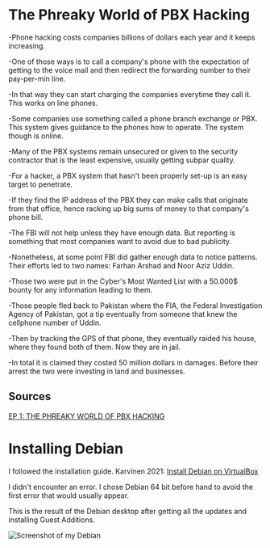 # The Phreaky World of PBX Hacking

-Phone hacking costs companies billions of dollars each year and it keeps increasing.

-One of those ways is to call a company's phone with the expectation of getting to the voice mail and then redirect the forwarding number to their pay-per-min line.

-In that way they can start charging the companies everytime they call it. This works on line phones.

-Some companies use something called a phone branch exchange or PBX. This system gives guidance to the phones how to operate. The system though is online.

-Many of the PBX systems remain unsecured or given to the security contractor that is the least expensive, usually getting subpar quality.

-For a hacker, a PBX system that hasn't been properly set-up is an easy target to penetrate. 

-If they find the IP address of the PBX they can make calls that originate from that office, hence racking up big sums of money to that company's phone bill.

-The FBI will not help unless they have enough data. But reporting is something that most companies want to avoid due to bad publicity.

-Nonetheless, at some point FBI did gather enough data to notice patterns. Their efforts led to two names: Farhan Arshad and Noor Aziz Uddin.

-Those two were put in the Cyber's Most Wanted List with a 50.000$ bounty for any information leading to them.

-Those people fled back to Pakistan where the FIA, the Federal Investigation Agency of Pakistan, got a tip eventually from someone that knew the cellphone number of Uddin.

-Then by tracking the GPS of that phone, they eventually raided his house, where they found both of them. Now they are in jail.

-In total it is claimed they costed 50 million dollars in damages. Before their arrest the two were investing in land and businesses.

## Sources

[EP 1: THE PHREAKY WORLD OF PBX HACKING](https://darknetdiaries.com/transcript/1/)


# Installing Debian

I followed the installation guide. Karvinen 2021: [Install Debian on VirtualBox](https://terokarvinen.com/2021/install-debian-on-virtualbox/)

I didn't encounter an error. I chose Debian 64 bit before hand to avoid the first error that would usually appear.

This is the result of the Debian desktop after getting all the updates and installing Guest Additions.

![Screenshot of my Debian](https://github.com/PanosArvan/Information-Security/assets/145275148/14a88319-f3bf-46a9-94c7-6c13f25a7db6)
